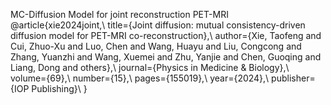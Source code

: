 MC-Diffusion Model for joint reconstruction PET-MRI
@article{xie2024joint,\\
  title={Joint diffusion: mutual consistency-driven diffusion model for PET-MRI co-reconstruction},\\
  author={Xie, Taofeng and Cui, Zhuo-Xu and Luo, Chen and Wang, Huayu and Liu, Congcong and Zhang, Yuanzhi and Wang, Xuemei and Zhu, Yanjie and Chen, Guoqing and Liang, Dong and others},\\
  journal={Physics in Medicine \& Biology},\\
  volume={69},\\
  number={15},\\
  pages={155019},\\
  year={2024},\\
  publisher={IOP Publishing}\\
}
